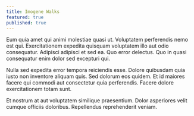 ```yaml
---
title: Imogene Walks
featured: true
published: true
---
```


Eum quia amet qui animi molestiae quasi ut. Voluptatem perferendis nemo est qui. Exercitationem expedita quisquam voluptatem illo aut odio consequatur. Adipisci adipisci et sed ea. Quo error delectus. Quo in quasi consequatur enim dolor sed excepturi qui.

Nulla sed expedita error tempora reiciendis esse. Dolore quibusdam quia iusto non inventore aliquam quis. Sed dolorum eos quidem. Et id maiores facere qui commodi aut consectetur quia perferendis. Facere dolore exercitationem totam sunt.

Et nostrum at aut voluptatem similique praesentium. Dolor asperiores velit cumque officiis doloribus. Repellendus reprehenderit veniam.